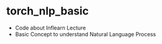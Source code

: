 # torch_nlp_basic
- Code about Inflearn Lecture
- Basic Concept to understand Natural Language Process
